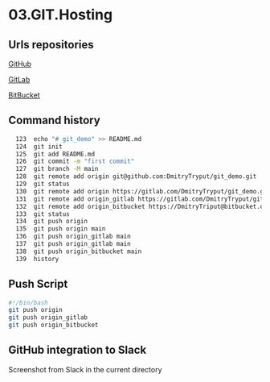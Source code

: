 # 03.GIT.Hosting

## Urls repositories

[GitHub](https://gitlab.com/DmitryTryput/git_demo.git)

[GitLab](https://gitlab.com/DmitryTryput/git_demo.git)

[BitBucket](https://DmitryTriput@bitbucket.org/dmitrytriput/git_demo.git)

## Command history

```bash
  123  echo "# git_demo" >> README.md
  124  git init
  125  git add README.md
  126  git commit -m "first commit"
  127  git branch -M main
  128  git remote add origin git@github.com:DmitryTryput/git_demo.git
  129  git status
  130  git remote add origin https://gitlab.com/DmitryTryput/git_demo.git
  131  git remote add origin_gitlab https://gitlab.com/DmitryTryput/git_demo.git
  132  git remote add origin_bitbucket https://DmitryTriput@bitbucket.org/dmitrytriput/git_demo.git
  133  git status
  134  git push origin
  135  git push origin main
  136  git push origin_gitlab main
  137  git push origin_gitlab main
  138  git push origin_bitbucket main
  139  history
```

## Push Script
```bash
#!/bin/bash
git push origin
git push origin_gitlab
git push origin_bitbucket
```

## GitHub integration to Slack
Screenshot from Slack in the current directory